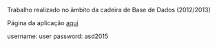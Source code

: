 Trabalho realizado no âmbito da cadeira de Base de Dados (2012/2013)

Página da aplicação [aqui](https://apex.oracle.com/pls/apex/f?p=42457)

username: user
password: asd2015
